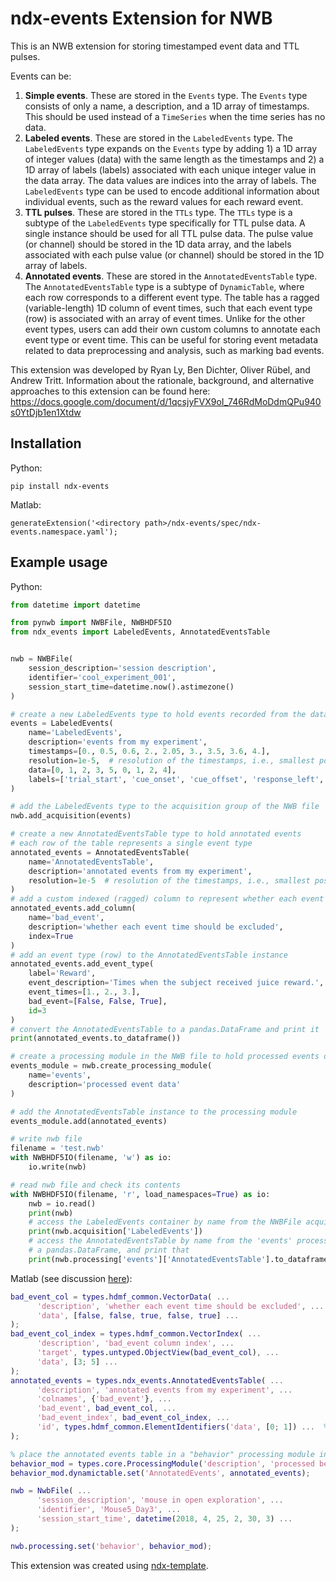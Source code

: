 # ndx-events Extension for NWB

This is an NWB extension for storing timestamped event data and TTL pulses.

Events can be:
1. **Simple events**. These are stored in the `Events` type. The `Events` type consists of only a name, a description,
and a 1D array of timestamps. This should be used instead of a `TimeSeries` when the time series has no data.
2. **Labeled events**. These are stored in the `LabeledEvents` type. The `LabeledEvents` type expands on the `Events`
type by adding 1) a 1D array of integer values (data) with the same length as the timestamps and 2) a 1D array of
labels (labels) associated with each unique integer value in the data array. The data values are indices into the
array of labels. The `LabeledEvents` type can be used to encode additional information about individual events,
such as the reward values for each reward event.
3. **TTL pulses**. These are stored in the `TTLs` type. The `TTLs` type is a subtype of the `LabeledEvents` type
specifically for TTL pulse data. A single instance should be used for all TTL pulse data. The pulse value (or channel)
should be stored in the 1D data array, and the labels associated with each pulse value (or channel)
should be stored in the 1D array of labels.
4. **Annotated events**. These are stored in the `AnnotatedEventsTable` type. The `AnnotatedEventsTable` type is a
subtype of `DynamicTable`, where each row corresponds to a different event type. The table has a ragged
(variable-length) 1D column of event times, such that each event type (row) is associated with an array of event times.
Unlike for the other event types, users can add their own custom columns to annotate each event type or event time.
This can be useful for storing event metadata related to data preprocessing and analysis, such as marking bad events.

This extension was developed by Ryan Ly, Ben Dichter, Oliver Rübel, and Andrew Tritt. Information about the rationale,
background, and alternative approaches to this extension can be found here:
https://docs.google.com/document/d/1qcsjyFVX9oI_746RdMoDdmQPu940s0YtDjb1en1Xtdw

## Installation
Python:  
```
pip install ndx-events
```
Matlab:  
```
generateExtension('<directory path>/ndx-events/spec/ndx-events.namespace.yaml');
```
## Example usage
Python:  
```python
from datetime import datetime

from pynwb import NWBFile, NWBHDF5IO
from ndx_events import LabeledEvents, AnnotatedEventsTable


nwb = NWBFile(
    session_description='session description',
    identifier='cool_experiment_001',
    session_start_time=datetime.now().astimezone()
)

# create a new LabeledEvents type to hold events recorded from the data acquisition system
events = LabeledEvents(
    name='LabeledEvents',
    description='events from my experiment',
    timestamps=[0., 0.5, 0.6, 2., 2.05, 3., 3.5, 3.6, 4.],
    resolution=1e-5,  # resolution of the timestamps, i.e., smallest possible difference between timestamps
    data=[0, 1, 2, 3, 5, 0, 1, 2, 4],
    labels=['trial_start', 'cue_onset', 'cue_offset', 'response_left', 'response_right', 'reward']
)

# add the LabeledEvents type to the acquisition group of the NWB file
nwb.add_acquisition(events)

# create a new AnnotatedEventsTable type to hold annotated events
# each row of the table represents a single event type
annotated_events = AnnotatedEventsTable(
    name='AnnotatedEventsTable',
    description='annotated events from my experiment',
    resolution=1e-5  # resolution of the timestamps, i.e., smallest possible difference between timestamps
)
# add a custom indexed (ragged) column to represent whether each event time was a bad event
annotated_events.add_column(
    name='bad_event',
    description='whether each event time should be excluded',
    index=True
)
# add an event type (row) to the AnnotatedEventsTable instance
annotated_events.add_event_type(
    label='Reward',
    event_description='Times when the subject received juice reward.',
    event_times=[1., 2., 3.],
    bad_event=[False, False, True],
    id=3
)
# convert the AnnotatedEventsTable to a pandas.DataFrame and print it
print(annotated_events.to_dataframe())

# create a processing module in the NWB file to hold processed events data
events_module = nwb.create_processing_module(
    name='events',
    description='processed event data'
)

# add the AnnotatedEventsTable instance to the processing module
events_module.add(annotated_events)

# write nwb file
filename = 'test.nwb'
with NWBHDF5IO(filename, 'w') as io:
    io.write(nwb)

# read nwb file and check its contents
with NWBHDF5IO(filename, 'r', load_namespaces=True) as io:
    nwb = io.read()
    print(nwb)
    # access the LabeledEvents container by name from the NWBFile acquisition group and print it
    print(nwb.acquisition['LabeledEvents'])
    # access the AnnotatedEventsTable by name from the 'events' processing module, convert it to
    # a pandas.DataFrame, and print that
    print(nwb.processing['events']['AnnotatedEventsTable'].to_dataframe())
```
Matlab (see discussion [here](https://github.com/NeurodataWithoutBorders/helpdesk/discussions/27#discussioncomment-2612231)):
```matlab
bad_event_col = types.hdmf_common.VectorData( ...
	  'description', 'whether each event time should be excluded', ...
	  'data', [false, false, true, false, true] ...
);
bad_event_col_index = types.hdmf_common.VectorIndex( ...
	  'description', 'bad_event column index', ...
	  'target', types.untyped.ObjectView(bad_event_col), ...
	  'data', [3; 5] ...
);
annotated_events = types.ndx_events.AnnotatedEventsTable( ...
	  'description', 'annotated events from my experiment', ...
	  'colnames', {'bad_event'}, ...
	  'bad_event', bad_event_col, ...
	  'bad_event_index', bad_event_col_index, ...
	  'id', types.hdmf_common.ElementIdentifiers('data', [0; 1]) ...  % 0-indexed, for compatibility with Python
);

% place the annotated events table in a "behavior" processing module in the NWB file
behavior_mod = types.core.ProcessingModule('description', 'processed behavioral data');
behavior_mod.dynamictable.set('AnnotatedEvents', annotated_events);

nwb = NwbFile( ...
	  'session_description', 'mouse in open exploration', ...
	  'identifier', 'Mouse5_Day3', ...
	  'session_start_time', datetime(2018, 4, 25, 2, 30, 3) ...
);

nwb.processing.set('behavior', behavior_mod);
```
This extension was created using [ndx-template](https://github.com/nwb-extensions/ndx-template).
